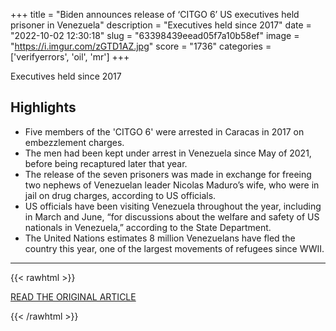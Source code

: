 +++
title = "Biden announces release of ‘CITGO 6’ US executives held prisoner in Venezuela"
description = "Executives held since 2017"
date = "2022-10-02 12:30:18"
slug = "63398439eead05f7a10b58ef"
image = "https://i.imgur.com/zGTD1AZ.jpg"
score = "1736"
categories = ['verifyerrors', 'oil', 'mr']
+++

Executives held since 2017

## Highlights

- Five members of the 'CITGO 6' were arrested in Caracas in 2017 on embezzlement charges.
- The men had been kept under arrest in Venezuela since May of 2021, before being recaptured later that year.
- The release of the seven prisoners was made in exchange for freeing two nephews of Venezuelan leader Nicolas Maduro’s wife, who were in jail on drug charges, according to US officials.
- US officials have been visiting Venezuela throughout the year, including in March and June, “for discussions about the welfare and safety of US nationals in Venezuela,” according to the State Department.
- The United Nations estimates 8 million Venezuelans have fled the country this year, one of the largest movements of refugees since WWII.

---

{{< rawhtml >}}
  <p class="article-category">
    <a target="_blank" href="https://www.independent.co.uk/news/world/americas/us-politics/biden-citgo-6-venezula-caracas-b2190745.html">READ THE ORIGINAL ARTICLE</a>
  </p>
{{< /rawhtml >}}
